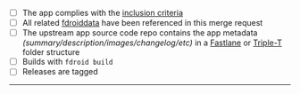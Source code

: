 * [ ] The app complies with the [inclusion criteria](https://f-droid.org/docs/Inclusion_Policy)
* [ ] All related [fdroiddata](https://gitlab.com/fdroid/fdroiddata/issues) have been referenced in this merge request
* [ ] The upstream app source code repo contains the app metadata _(summary/description/images/changelog/etc)_ in a [Fastlane](https://gitlab.com/snippets/1895688) or [Triple-T](https://gitlab.com/snippets/1901490) folder structure
* [ ] Builds with `fdroid build`
* [ ] Releases are tagged

---------------------

